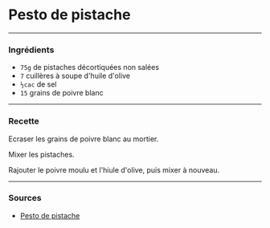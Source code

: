# Pesto de pistache

---

### Ingrédients

* `75g` de pistaches décortiquées non salées
* `7` cuillères à soupe d'huile d'olive
* `½cac` de sel
* `15` grains de poivre blanc

---

### Recette

Ecraser les grains de poivre blanc au mortier.

Mixer les pistaches.

Rajouter le poivre moulu et l'hiule d'olive, puis mixer à nouveau.

---

### Sources

* [Pesto de pistache](https://www.marmiton.org/recettes/recette_pesto-de-pistache_38798.aspx)
